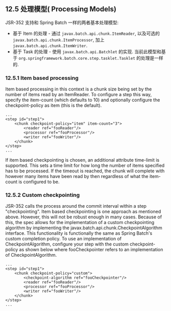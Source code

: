 ## 12.5 处理模型( Processing Models)

JSR-352 支持和 Spring Batch 一样的两者基本处理模型:

- 基于 Item 的处理 - 通过 `javax.batch.api.chunk.ItemReader`, 以及可选的 `javax.batch.api.chunk.ItemProcessor`, 加上 `javax.batch.api.chunk.ItemWriter`.
- 基于 Task 的处理 - 使用 `javax.batch.api.Batchlet`  的实现. 当前此模型和基于 `org.springframework.batch.core.step.tasklet.Tasklet` 的处理是一样的.

### 12.5.1 Item based processing

Item based processing in this context is a chunk size being set by the number of items read by an ItemReader. To configure a step this way, specify the item-count (which defaults to 10) and optionally configure the checkpoint-policy as item (this is the default).

	...
	<step id="step1">
	    <chunk checkpoint-policy="item" item-count="3">
	        <reader ref="fooReader"/>
	        <processor ref="fooProcessor"/>
	        <writer ref="fooWriter"/>
	    </chunk>
	</step>
	...

If item based checkpointing is chosen, an additional attribute time-limit is supported. This sets a time limit for how long the number of items specified has to be processed. If the timeout is reached, the chunk will complete with however many items have been read by then regardless of what the item-count is configured to be.

### 12.5.2 Custom checkpointing

JSR-352 calls the process around the commit interval within a step "checkpointing". Item based checkpointing is one approach as mentioned above. However, this will not be robust enough in many cases. Because of this, the spec allows for the implementation of a custom checkpointing algorithm by implementing the javax.batch.api.chunk.CheckpointAlgorithm interface. This functionality is functionally the same as Spring Batch's custom completion policy. To use an implementation of CheckpointAlgorithm, configure your step with the custom checkpoint-policy as shown below where fooCheckpointer refers to an implementation of CheckpointAlgorithm.

	...
	<step id="step1">
	    <chunk checkpoint-policy="custom">
	        <checkpoint-algorithm ref="fooCheckpointer"/>
	        <reader ref="fooReader"/>
	        <processor ref="fooProcessor"/>
	        <writer ref="fooWriter"/>
	    </chunk>
	</step>
	...


